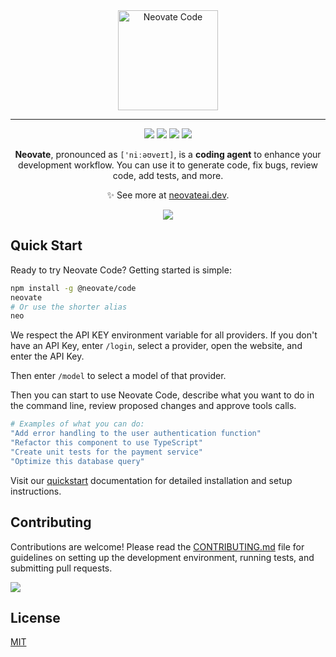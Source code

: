 <div align="center">
<img src="https://mdn.alipayobjects.com/huamei_9rin5s/afts/img/UdphTJIBImUAAAAAQKAAAAgADiB8AQFr/original" alt="Neovate Code" width="160" />

---

[![](https://badgen.net/npm/v/@neovate/code)](https://www.npmjs.com/package/@neovate/code)
[![](https://badgen.net/npm/dm/@neovate/code)](https://www.npmjs.com/package/@neovate/code)
[![](https://github.com/neovateai/neovate-code/actions/workflows/test.yml/badge.svg)](https://github.com/neovateai/neovate-code/actions/workflows/test.yml)
[![](https://badgen.net/npm/license/@neovate/code)](https://www.npmjs.com/package/@neovate/code)

**Neovate**, pronounced as `['niːəʊveɪt]`, is a **coding agent** to enhance your development workflow. You can use it to generate code, fix bugs, review code, add tests, and more.

✨ See more at [neovateai.dev](https://neovateai.dev).

![](https://mdn.alipayobjects.com/huamei_9rin5s/afts/img/6KdpRbD5RBEAAAAAWSAAAAgADiB8AQFr/original)

</div>

## Quick Start

Ready to try Neovate Code? Getting started is simple:

```bash
npm install -g @neovate/code
neovate
# Or use the shorter alias
neo
```

We respect the API KEY environment variable for all providers. If you don't have an API Key, enter `/login`, select a provider, open the website, and enter the API Key.

Then enter `/model` to select a model of that provider.

Then you can start to use Neovate Code, describe what you want to do in the command line, review proposed changes and approve tools calls.

```bash
# Examples of what you can do:
"Add error handling to the user authentication function"
"Refactor this component to use TypeScript"
"Create unit tests for the payment service"
"Optimize this database query"
```

Visit our [quickstart](https://neovateai.dev/en/docs/quickstart) documentation for detailed installation and setup instructions.

## Contributing

Contributions are welcome! Please read the [CONTRIBUTING.md](./CONTRIBUTING.md) file for guidelines on setting up the development environment, running tests, and submitting pull requests.

[![](https://www.openomy.com/svg?repo=neovateai/neovate-code&chart=bubble&latestMonth=3)](https://www.openomy.com/github/neovateai/neovate-code)

## License

[MIT](./LICENSE)
